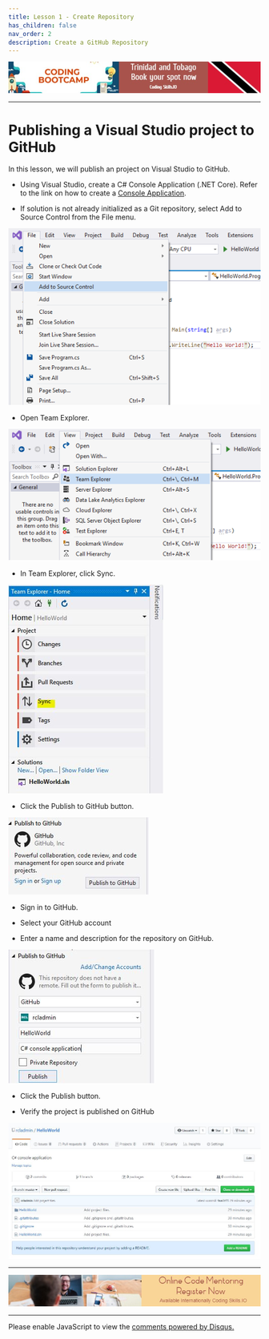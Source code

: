```yaml
---
title: Lesson 1 - Create Repository
has_children: false
nav_order: 2
description: Create a GitHub Repository
---
```


[![ad](../img/bootcamp.jpg)](https://rclapp.com/bootcamp.html)

****

# Publishing a Visual Studio project to GitHub

In this lesson, we will publish an project on Visual Studio to GitHub.

- Using Visual Studio, create a C# Console Application (.NET Core). Refer to the link on how to create a [Console Application](https://csharpfoundation.tutorial.rclapp.com/lessons/lesson1.html).

- If solution is not already initialized as a Git repository, select Add to Source Control from the File menu.

![img](../img/source-add.png)

- Open Team Explorer.

![img](../img/team-explorer.png)

- In Team Explorer, click Sync.

![img](../img/sync.JPG)

- Click the Publish to GitHub button.

![img](../img/github-publish.JPG)

- Sign in to GitHub. 

- Select your GitHub account

- Enter a name and description for the repository on GitHub.

![img](../img/github-publish2.JPG)

- Click the Publish button.

- Verify the project is published on GitHub

![img](../img/github-publish3.JPG)

****

[![ad](../img/online-mentoring.jpg)](https://rclapp.com/mentors.html)

****

<div id="disqus_thread"></div>
<script>
var disqus_config = function () {
this.page.url = 'https://github.tutorial.rclapp.com/lessons/lesson1.html';
this.page.identifier = 'f02-01'; 
};
(function() { 
var d = document, s = d.createElement('script');
s.src = 'https://coding-skills-io.disqus.com/embed.js';
s.setAttribute('data-timestamp', +new Date());
(d.head || d.body).appendChild(s);
})();
</script>
<noscript>Please enable JavaScript to view the <a href="https://disqus.com/?ref_noscript">comments powered by Disqus.</a></noscript>



